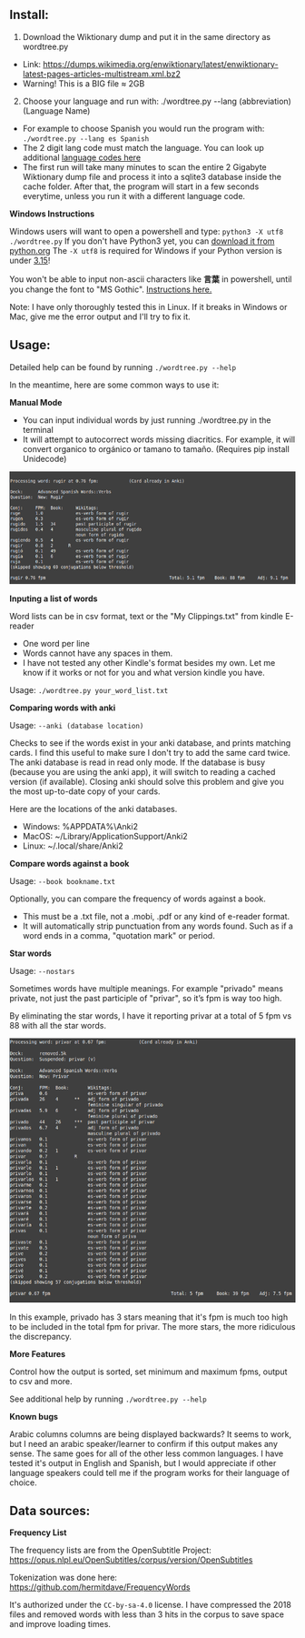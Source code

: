 

## Install:
 1. Download the Wiktionary dump and put it in the same directory as wordtree.py
   - Link: https://dumps.wikimedia.org/enwiktionary/latest/enwiktionary-latest-pages-articles-multistream.xml.bz2
   - Warning! This is a BIG file ≈ 2GB
 2. Choose your language and run with: ./wordtree.py --lang (abbreviation) (Language Name)
   - For example to choose Spanish you would run the program with: `./wordtree.py --lang es Spanish`
   - The 2 digit lang code must match the language. You can look up additional [language codes here](https://en.wikipedia.org/wiki/List_of_ISO_639-1_codes)
   - The first run will take many minutes to scan the entire 2 Gigabyte Wiktionary dump file and process it into a sqlite3 database inside the cache folder. After that, the program will start in a few seconds everytime, unless you run it with a different language code.



**Windows Instructions**

Windows users will want to open a powershell and type: `python3 -X utf8 ./wordtree.py`
If you don't have Python3 yet, you can [download it from python.org](https://www.python.org/downloads/windows/)
The `-X utf8` is required for Windows if your Python version is under [3.15](https://peps.python.org/pep-0686/)!

You won't be able to input non-ascii characters like **言葉** in powershell, until you change the font to "MS Gothic". [Instructions here.](https://learn.microsoft.com/en-us/troubleshoot/windows-server/system-management-components/powershell-console-characters-garbled-for-cjk-languages)

Note: I have only thoroughly tested this in Linux. If it breaks in Windows or Mac, give me the error output and I'll try to fix it.


## Usage:

Detailed help can be found by running `./wordtree.py --help`

In the meantime, here are some common ways to use it:


**Manual Mode**

 * You can input individual words by just running ./wordtree.py in the terminal
 * It will attempt to autocorrect words missing diacritics. For example, it will convert organico to orgánico or tamano to tamaño. (Requires pip install Unidecode)

![Example usage](example1.png)



**Inputing a list of words**

 Word lists can be in csv format, text or the "My Clippings.txt" from kindle E-reader
 * One word per line
 * Words cannot have any spaces in them.
 * I have not tested any other Kindle's format besides my own. Let me know if it works or not for you and what version kindle you have.

 Usage: `./wordtree.py your_word_list.txt`



**Comparing words with anki**

Usage: `--anki (database location)`

Checks to see if the words exist in your anki database, and prints matching cards. I find this useful to make sure I don't try to add the same card twice. The anki database is read in read only mode. If the database is busy (because you are using the anki app), it will switch to reading a cached version (if available). Closing anki should solve this problem and give you the most up-to-date copy of your cards.

Here are the locations of the anki databases.

 * Windows: %APPDATA%\Anki2
 * MacOS: ~/Library/ApplicationSupport/Anki2
 * Linux: ~/.local/share/Anki2



**Compare words against a book**

Usage: `--book bookname.txt`

Optionally, you can compare the frequency of words against a book.

 * This must be a .txt file, not a .mobi, .pdf or any kind of e-reader format.
 * It will automatically strip punctuation from any words found. Such as if a word ends in a comma, "quotation mark" or period.



**Star words**

Usage: `--nostars`

Sometimes words have multiple meanings. For example "privado" means private, not just the past participle of "privar", so it’s fpm is way too high.

By eliminating the star words, I have it reporting privar at a total of 5 fpm vs 88 with all the star words.

![Example usage](example2.png)

In this example, privado has 3 stars meaning that it's fpm is much too high to be included in the total fpm for privar. The more stars, the more ridiculous the discrepancy.



**More Features**

 Control how the output is sorted, set minimum and maximum fpms, output to csv and more.

 See additional help by running `./wordtree.py --help`


**Known bugs**

Arabic columns columns are being displayed backwards? It seems to work, but I need an arabic speaker/learner to confirm if this output makes any sense. The same goes for all of the other less common languages. I have tested it's output in English and Spanish, but I would appreciate if other language speakers could tell me if the program works for their language of choice.





## Data sources:

 **Frequency List**

 The frequency lists are from the OpenSubtitle Project: https://opus.nlpl.eu/OpenSubtitles/corpus/version/OpenSubtitles

 Tokenization was done here: https://github.com/hermitdave/FrequencyWords

 It's authorized under the `CC-by-sa-4.0` license. I have compressed the 2018 files and removed words with less than 3 hits in the corpus to save space and improve loading times.
